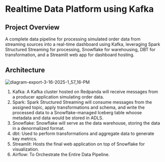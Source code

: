 # Realtime Data Platform using Kafka

## Project Overview
A complete data pipeline for processing simulated order data from streaming sources into a real-time dashboard using Kafka, leveraging Spark Structured Streaming for processing, Snowflake for warehousing, DBT for transformation, and a Streamlit web app for dashboard hosting.

## Architecture
![diagram-export-3-16-2025-1_57_16-PM](https://github.com/user-attachments/assets/998e827c-1731-4a11-a65c-8ce6e4a0d6c7)

1. Kafka: A Kafka cluster hosted on Redpanda will receive messages from a producer application simulating order data.
2. Spark: Spark Structured Streaming will consume messages from the assigned topic, apply transformations and schema, and write the processed data to a Snowflake-managed 
          Iceberg table whoose metadata and data would be stored in ADLS.
3. Snowflake: Snowflake will serve as the data warehouse, storing the data in a denormalized format.
4. dbt: Used to perform transformations and aggregate data to generate key metrics.
5. Streamlit: Hosts the final web application on top of Snowflake for visualization.
6. Airflow: To Orchestrate the Entire Data Pipeline.

